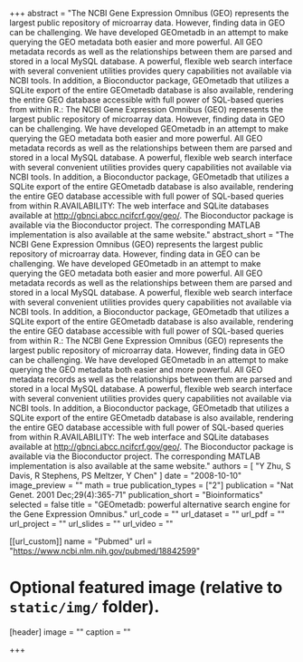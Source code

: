+++
abstract = "The NCBI Gene Expression Omnibus (GEO) represents the largest public repository of microarray data. However, finding data in GEO can be challenging. We have developed GEOmetadb in an attempt to make querying the GEO metadata both easier and more powerful. All GEO metadata records as well as the relationships between them are parsed and stored in a local MySQL database. A powerful, flexible web search interface with several convenient utilities provides query capabilities not available via NCBI tools. In addition, a Bioconductor package, GEOmetadb that utilizes a SQLite export of the entire GEOmetadb database is also available, rendering the entire GEO database accessible with full power of SQL-based queries from within R.</AbstractText>: The NCBI Gene Expression Omnibus (GEO) represents the largest public repository of microarray data. However, finding data in GEO can be challenging. We have developed GEOmetadb in an attempt to make querying the GEO metadata both easier and more powerful. All GEO metadata records as well as the relationships between them are parsed and stored in a local MySQL database. A powerful, flexible web search interface with several convenient utilities provides query capabilities not available via NCBI tools. In addition, a Bioconductor package, GEOmetadb that utilizes a SQLite export of the entire GEOmetadb database is also available, rendering the entire GEO database accessible with full power of SQL-based queries from within R.AVAILABILITY: The web interface and SQLite databases available at http://gbnci.abcc.ncifcrf.gov/geo/. The Bioconductor package is available via the Bioconductor project. The corresponding MATLAB implementation is also available at the same website."
abstract_short = "The NCBI Gene Expression Omnibus (GEO) represents the largest public repository of microarray data. However, finding data in GEO can be challenging. We have developed GEOmetadb in an attempt to make querying the GEO metadata both easier and more powerful. All GEO metadata records as well as the relationships between them are parsed and stored in a local MySQL database. A powerful, flexible web search interface with several convenient utilities provides query capabilities not available via NCBI tools. In addition, a Bioconductor package, GEOmetadb that utilizes a SQLite export of the entire GEOmetadb database is also available, rendering the entire GEO database accessible with full power of SQL-based queries from within R.</AbstractText>: The NCBI Gene Expression Omnibus (GEO) represents the largest public repository of microarray data. However, finding data in GEO can be challenging. We have developed GEOmetadb in an attempt to make querying the GEO metadata both easier and more powerful. All GEO metadata records as well as the relationships between them are parsed and stored in a local MySQL database. A powerful, flexible web search interface with several convenient utilities provides query capabilities not available via NCBI tools. In addition, a Bioconductor package, GEOmetadb that utilizes a SQLite export of the entire GEOmetadb database is also available, rendering the entire GEO database accessible with full power of SQL-based queries from within R.AVAILABILITY: The web interface and SQLite databases available at http://gbnci.abcc.ncifcrf.gov/geo/. The Bioconductor package is available via the Bioconductor project. The corresponding MATLAB implementation is also available at the same website."
authors = [ "Y Zhu, S Davis, R Stephens, PS Meltzer, Y Chen"  ] 
date = "2008-10-10"
image_preview = ""
math = true
publication_types = ["2"] 
publication = "Nat Genet. 2001 Dec;29(4):365-71"
publication_short = "Bioinformatics"
selected = false
title = "GEOmetadb: powerful alternative search engine for the Gene Expression Omnibus."
url_code = ""
url_dataset = ""
url_pdf = ""
url_project = ""
url_slides = ""
url_video = ""

[[url_custom]]
name = "Pubmed"
url = "https://www.ncbi.nlm.nih.gov/pubmed/18842599"

# Optional featured image (relative to `static/img/` folder).
[header]
image = ""
caption = ""

+++

